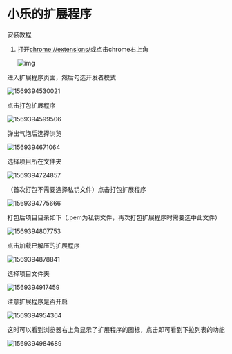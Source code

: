 # 小乐的扩展程序

安装教程

1. 打开[chrome://extensions/](chrome://extensions/)或点击chrome右上角

   ![img](https://images2015.cnblogs.com/blog/352797/201707/352797-20170711101025931-1366345527.png)

进入扩展程序页面，然后勾选开发者模式

![1569394530021](C:\Users\96328\AppData\Roaming\Typora\typora-user-images\1569394530021.png)

点击打包扩展程序

![1569394599506](C:\Users\96328\AppData\Roaming\Typora\typora-user-images\1569394599506.png)

弹出气泡后选择浏览

![1569394671064](C:\Users\96328\AppData\Roaming\Typora\typora-user-images\1569394671064.png)

选择项目所在文件夹

![1569394724857](C:\Users\96328\AppData\Roaming\Typora\typora-user-images\1569394724857.png)

（首次打包不需要选择私钥文件）点击打包扩展程序

![1569394775666](C:\Users\96328\AppData\Roaming\Typora\typora-user-images\1569394775666.png)

打包后项目目录如下（.pem为私钥文件，再次打包扩展程序时需要选中此文件）

![1569394807753](C:\Users\96328\AppData\Roaming\Typora\typora-user-images\1569394807753.png)

点击加载已解压的扩展程序

![1569394878841](C:\Users\96328\AppData\Roaming\Typora\typora-user-images\1569394878841.png)

选择项目文件夹

![1569394917459](C:\Users\96328\AppData\Roaming\Typora\typora-user-images\1569394917459.png)

注意扩展程序是否开启

![1569394954364](C:\Users\96328\AppData\Roaming\Typora\typora-user-images\1569394954364.png)

这时可以看到浏览器右上角显示了扩展程序的图标，点击即可看到下拉列表的功能

![1569394984689](C:\Users\96328\AppData\Roaming\Typora\typora-user-images\1569394984689.png)

